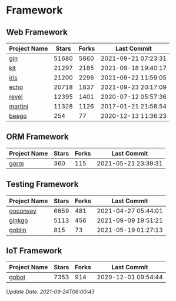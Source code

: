# Framework

## Web Framework
| Project Name | Stars | Forks | Last Commit |
| ------------ | ----- | ----- | ----------- |
| [gin](https://github.com/gin-gonic/gin) | 51680 | 5860 | 2021-09-21 07:23:31 |
| [kit](https://github.com/go-kit/kit) | 21297 | 2185 | 2021-09-18 19:40:17 |
| [iris](https://github.com/kataras/iris) | 21200 | 2296 | 2021-09-22 11:59:05 |
| [echo](https://github.com/labstack/echo) | 20718 | 1837 | 2021-09-23 20:17:09 |
| [revel](https://github.com/revel/revel) | 12395 | 1401 | 2020-07-12 05:57:36 |
| [martini](https://github.com/go-martini/martini) | 11328 | 1126 | 2017-01-21 21:58:54 |
| [beego](https://github.com/astaxie/beego) | 254 | 77 | 2020-12-13 11:36:23 |

## ORM Framework
| Project Name | Stars | Forks | Last Commit |
| ------------ | ----- | ----- | ----------- |
| [gorm](https://github.com/jinzhu/gorm) | 360 | 115 | 2021-05-21 23:39:31 |

## Testing Framework
| Project Name | Stars | Forks | Last Commit |
| ------------ | ----- | ----- | ----------- |
| [goconvey](https://github.com/smartystreets/goconvey) | 6659 | 481 | 2021-04-27 05:44:01 |
| [ginkgo](https://github.com/onsi/ginkgo) | 5113 | 456 | 2021-09-09 19:51:21 |
| [goblin](https://github.com/franela/goblin) | 815 | 73 | 2021-05-19 01:27:13 |

## IoT Framework
| Project Name | Stars | Forks | Last Commit |
| ------------ | ----- | ----- | ----------- |
| [gobot](https://github.com/hybridgroup/gobot) | 7353 | 914 | 2020-12-01 09:54:44 |

*Update Date: 2021-09-24T06:00:43*